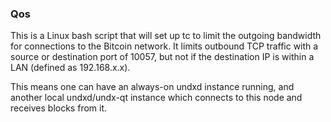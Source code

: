 ### Qos ###

This is a Linux bash script that will set up tc to limit the outgoing bandwidth for connections to the Bitcoin network. It limits outbound TCP traffic with a source or destination port of 10057, but not if the destination IP is within a LAN (defined as 192.168.x.x).

This means one can have an always-on undxd instance running, and another local undxd/undx-qt instance which connects to this node and receives blocks from it.
